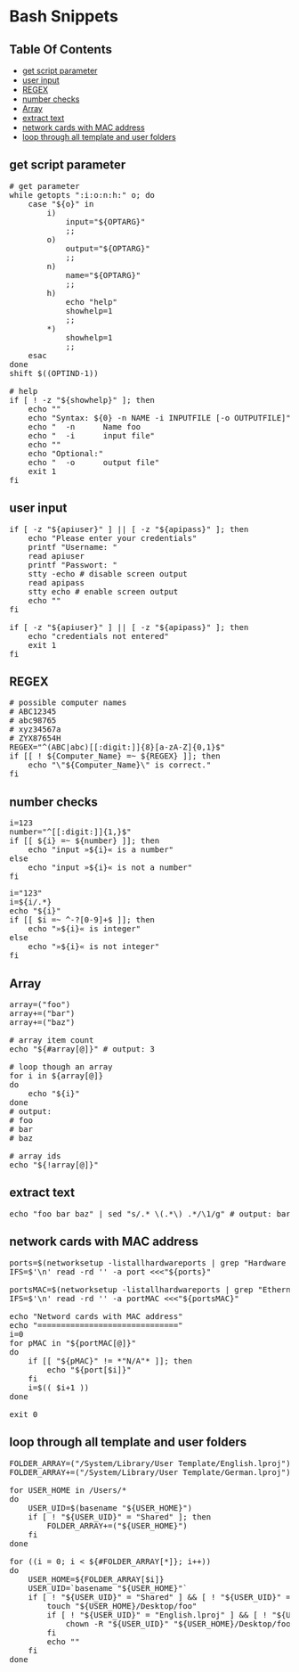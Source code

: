 # Bash Snippets

## Table Of Contents
  * [get script parameter](#get-script-parameter)
  * [user input](#user-input)
  * [REGEX](#regex)
  * [number checks](#number-checks)
  * [Array](#array)
  * [extract text](#extract-text)
  * [network cards with MAC address](#network-cards-with-mac-address)
  * [loop through all template and user folders](#loop-through-all-template-and-user-folders)


## get script parameter
<pre>
# get parameter
while getopts ":i:o:n:h:" o; do
    case "${o}" in
        i)
			input="${OPTARG}"
            ;;
        o)
			output="${OPTARG}"
            ;;
        n)
			name="${OPTARG}"
            ;;
        h)
		    echo "help"
		    showhelp=1
            ;;
        *)
		    showhelp=1
            ;;
    esac
done
shift $((OPTIND-1))

# help
if [ ! -z "${showhelp}" ]; then
	echo ""
	echo "Syntax: ${0} -n NAME -i INPUTFILE [-o OUTPUTFILE]"
	echo "	-n		Name foo
	echo "	-i		input file"
	echo ""
	echo "Optional:"
	echo "	-o		output file"
	exit 1
fi
</pre>

## user input
<pre>
if [ -z "${apiuser}" ] || [ -z "${apipass}" ]; then
	echo "Please enter your credentials"
	printf "Username: "
	read apiuser
	printf "Passwort: "
	stty -echo # disable screen output
	read apipass
	stty echo # enable screen output
	echo ""
fi

if [ -z "${apiuser}" ] || [ -z "${apipass}" ]; then
	echo "credentials not entered"
	exit 1
fi
</pre>

## REGEX
<pre>
# possible computer names
# ABC12345
# abc98765
# xyz34567a
# ZYX87654H
REGEX="^(ABC|abc)[[:digit:]]{8}[a-zA-Z]{0,1}$"
if [[ ! ${Computer_Name} =~ ${REGEX} ]]; then
	echo "\"${Computer_Name}\" is correct."
fi
</pre>

## number checks
<pre>
i=123
number="^[[:digit:]]{1,}$"
if [[ ${i} =~ ${number} ]]; then
	echo "input »${i}« is a number"
else
	echo "input »${i}« is not a number"
fi
</pre>

<pre>
i="123"
i=${i/.*}
echo "${i}"
if [[ $i =~ ^-?[0-9]+$ ]]; then
	echo "»${i}« is integer"
else
	echo "»${i}« is not integer"
fi
</pre>

## Array
<pre>
array=("foo")
array+=("bar")
array+=("baz")

# array item count
echo "${#array[@]}" # output: 3

# loop though an array
for i in ${array[@]}
do
	echo "${i}"
done
# output:
# foo
# bar
# baz

# array ids
echo "${!array[@]}"
</pre>

## extract text
<pre>
echo "foo bar baz" | sed "s/.* \(.*\) .*/\1/g" # output: bar
</pre>

## network cards with MAC address
<pre>
ports=$(networksetup -listallhardwareports | grep "Hardware Port:" | sed "s/Hardware Port: //")
IFS=$'\n' read -rd '' -a port <<<"${ports}"

portsMAC=$(networksetup -listallhardwareports | grep "Ethernet Address:" | sed "s/Ethernet Address: //")
IFS=$'\n' read -rd '' -a portMAC <<<"${portsMAC}"

echo "Netword cards with MAC address"
echo "=============================="
i=0
for pMAC in "${portMAC[@]}"
do
	if [[ "${pMAC}" != *"N/A"* ]]; then
		echo "${port[$i]}"
	fi
	i=$(( $i+1 ))
done

exit 0
</pre>

## loop through all template and user folders
<pre>
FOLDER_ARRAY=("/System/Library/User Template/English.lproj")
FOLDER_ARRAY+=("/System/Library/User Template/German.lproj")

for USER_HOME in /Users/*
do
	USER_UID=$(basename "${USER_HOME}")
	if [ ! "${USER_UID}" = "Shared" ]; then
		FOLDER_ARRAY+=("${USER_HOME}")
	fi
done

for ((i = 0; i < ${#FOLDER_ARRAY[*]}; i++))
do
	USER_HOME=${FOLDER_ARRAY[$i]}
	USER_UID=`basename "${USER_HOME}"`
	if [ ! "${USER_UID}" = "Shared" ] && [ ! "${USER_UID}" = "Guest" ]; then
		touch "${USER_HOME}/Desktop/foo"
		if [ ! "${USER_UID}" = "English.lproj" ] && [ ! "${USER_UID}" = "German.lproj" ]; then
			chown -R "${USER_UID}" "${USER_HOME}/Desktop/foo"
		fi
		echo ""
	fi
done
</pre>